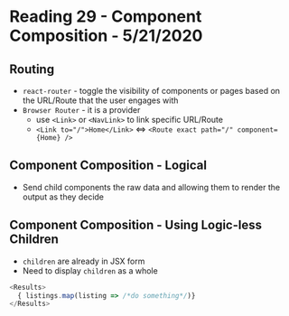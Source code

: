 # Reading 29 - Component Composition - 5/21/2020

## Routing
* `react-router` - toggle the visibility of components or pages based on the URL/Route that the user engages with
* `Browser Router` - it is a provider 
  * use `<Link>` or `<NavLink>` to link specific URL/Route
  * `<Link to="/">Home</Link>` <=> `<Route exact path="/" component={Home} />`

## Component Composition - Logical
* Send child components the raw data and allowing them to render the output as they decide

## Component Composition - Using Logic-less Children  
* `children` are already in JSX form
* Need to display `children` as a whole 
```javascript
<Results>
  { listings.map(listing => /*do something*/)}
</Results>
```